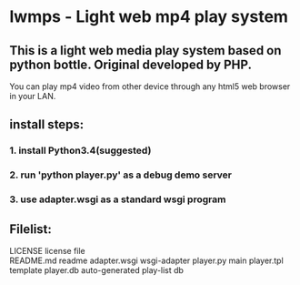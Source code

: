 # lwmps - Light web mp4 play system
## This is a light web media play system based on python bottle. Original developed by PHP.
You can play mp4 video from other device through any html5 web browser in your LAN.

## install steps:
### 1. install Python3.4(suggested)
### 2. run 'python player.py' as a debug demo server
### 3. use adapter.wsgi as a standard wsgi program

## Filelist:
LICENSE         license file 	
README.md       readme
adapter.wsgi    wsgi-adapter
player.py 	    main
player.tpl      template
player.db       auto-generated play-list db
